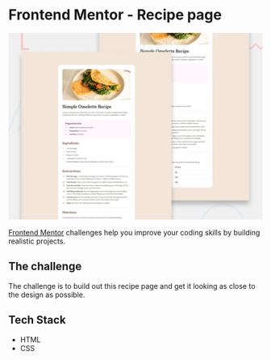 # Frontend Mentor - Recipe page

![Design preview for the Recipe page coding challenge](./preview.jpg)

[Frontend Mentor](https://www.frontendmentor.io) challenges help you improve your coding skills by building realistic projects.

## The challenge

The challenge is to build out this recipe page and get it looking as close to the design as possible.

## Tech Stack
- HTML
- CSS